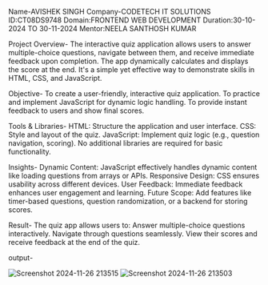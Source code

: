 Name-AVISHEK SINGH 
Company-CODETECH IT SOLUTIONS
ID:CT08DS9748
Domain:FRONTEND WEB DEVELOPMENT 
Duration:30-10-2024 TO 30-11-2024 
Mentor:NEELA SANTHOSH KUMAR


Project Overview-
The interactive quiz application allows users to answer multiple-choice questions, navigate between them, and receive immediate feedback upon completion. The app dynamically calculates and displays the score at the end. It's a simple yet effective way to demonstrate skills in HTML, CSS, and JavaScript.

Objective-
To create a user-friendly, interactive quiz application.
To practice and implement JavaScript for dynamic logic handling.
To provide instant feedback to users and show final scores.

Tools & Libraries-
HTML: Structure the application and user interface.
CSS: Style and layout of the quiz.
JavaScript: Implement quiz logic (e.g., question navigation, scoring).
No additional libraries are required for basic functionality.

Insights-
Dynamic Content: JavaScript effectively handles dynamic content like loading questions from arrays or APIs.
Responsive Design: CSS ensures usability across different devices.
User Feedback: Immediate feedback enhances user engagement and learning.
Future Scope: Add features like timer-based questions, question randomization, or a backend for storing scores.

Result-
The quiz app allows users to:
Answer multiple-choice questions interactively.
Navigate through questions seamlessly.
View their scores and receive feedback at the end of the quiz.

output-

![Screenshot 2024-11-26 213515](https://github.com/user-attachments/assets/5e5b883f-abae-41b3-b00b-f65343bd0bee)
![Screenshot 2024-11-26 213503](https://github.com/user-attachments/assets/fd819d19-a853-47ff-9fa1-fb17907fd3c8)

